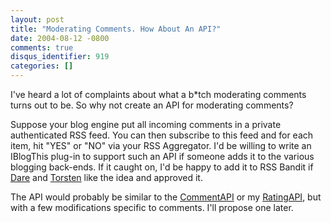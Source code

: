 ```yaml
---
layout: post
title: "Moderating Comments. How About An API?"
date: 2004-08-12 -0800
comments: true
disqus_identifier: 919
categories: []
---
```

I've heard a lot of complaints about what a b\*tch moderating comments
turns out to be. So why not create an API for moderating comments?

Suppose your blog engine put all incoming comments in a private
authenticated RSS feed. You can then subscribe to this feed and for each
item, hit "YES" or "NO" via your RSS Aggregator. I'd be willing to write
an IBlogThis plug-in to support such an API if someone adds it to the
various blogging back-ends. If it caught on, I'd be happy to add it to
RSS Bandit if [Dare](http://www.25hoursaday.com/weblog/) and
[Torsten](http://www.rendelmann.info/blog/) like the idea and approved
it.

The API would probably be similar to the
[CommentAPI](http://wellformedweb.org/story/9) or my
[RatingAPI](http://haacked.com/archive/2004/04/24/359.aspx), but with a
few modifications specific to comments. I'll propose one later.

